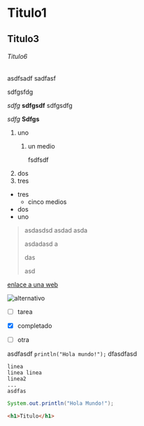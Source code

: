 # Titulo1 
## Titulo3
###### Titulo6
asdfsadf
sadfasf


sdfgsfdg

*sdfg* **sdfgsdf** sdfgsdfg 

_sdfg_ __Sdfgs__



1. uno
   1. un medio
    
        fsdfsdf
2. dos
3. tres

- tres 
  - cinco medios
- dos
- uno


> asdasdsd
> asdad
> asda
>
> asdadasd
> a
>
> das
>
> asd

[enlace a una web](https://mestre.iessanclemente.net/)

![alternativo](image.png)



- [ ] tarea
- [x] completado
- [ ] otra


asdfasdf `println("Hola mundo!");` dfasdfasd

```
linea
linea linea
linea2
...
asdfas
```
```java
System.out.println("Hola Mundo!");
```

```html
<h1>Titulo</h1>
```




